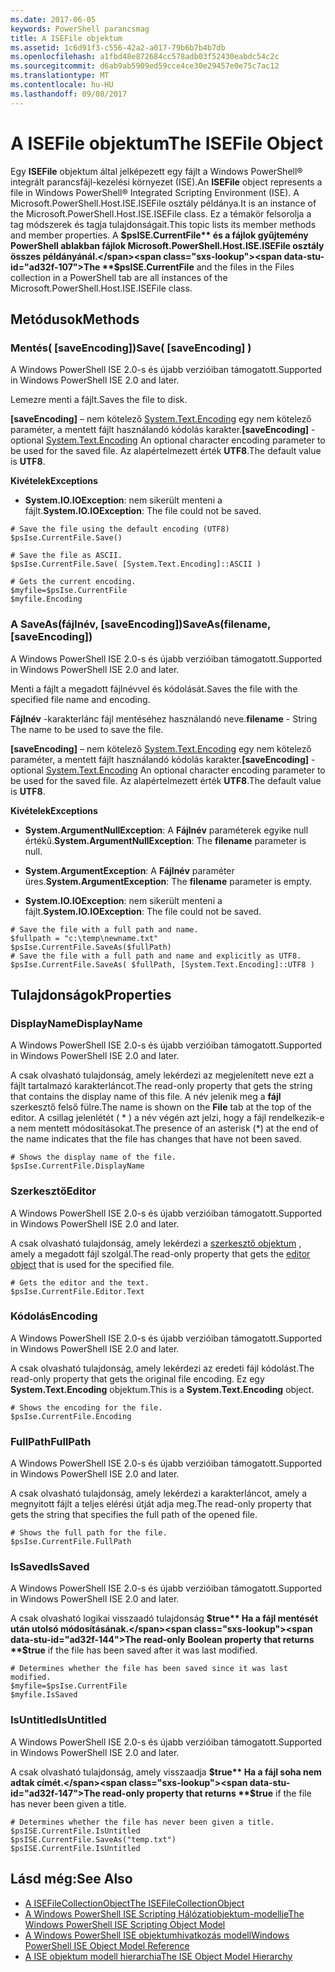 ```yaml
---
ms.date: 2017-06-05
keywords: PowerShell parancsmag
title: A ISEFile objektum
ms.assetid: 1c6d91f3-c556-42a2-a017-79b6b7b4b7db
ms.openlocfilehash: a1fbd48e872684cc578adb03f52430eabdc54c2c
ms.sourcegitcommit: d6ab9ab5909ed59cce4ce30e29457e0e75c7ac12
ms.translationtype: MT
ms.contentlocale: hu-HU
ms.lasthandoff: 09/08/2017
---
```

# <a name="the-isefile-object"></a><span data-ttu-id="ad32f-103">A ISEFile objektum</span><span class="sxs-lookup"><span data-stu-id="ad32f-103">The ISEFile Object</span></span>
  <span data-ttu-id="ad32f-104">Egy **ISEFile** objektum által jelképezett egy fájlt a Windows PowerShell® integrált parancsfájl-kezelési környezet (ISE).</span><span class="sxs-lookup"><span data-stu-id="ad32f-104">An **ISEFile** object represents a file in Windows PowerShell® Integrated Scripting Environment (ISE).</span></span> <span data-ttu-id="ad32f-105">A Microsoft.PowerShell.Host.ISE.ISEFile osztály példánya.</span><span class="sxs-lookup"><span data-stu-id="ad32f-105">It is an instance of the Microsoft.PowerShell.Host.ISE.ISEFile class.</span></span> <span data-ttu-id="ad32f-106">Ez a témakör felsorolja a tag módszerek és tagja tulajdonságait.</span><span class="sxs-lookup"><span data-stu-id="ad32f-106">This topic lists its member methods and member properties.</span></span> <span data-ttu-id="ad32f-107">A **$psISE.CurrentFile** és a fájlok gyűjtemény PowerShell ablakban fájlok Microsoft.PowerShell.Host.ISE.ISEFile osztály összes példányánál.</span><span class="sxs-lookup"><span data-stu-id="ad32f-107">The **$psISE.CurrentFile** and the files in the Files collection in a PowerShell tab are all instances of the Microsoft.PowerShell.Host.ISE.ISEFile class.</span></span>

## <a name="methods"></a><span data-ttu-id="ad32f-108">Metódusok</span><span class="sxs-lookup"><span data-stu-id="ad32f-108">Methods</span></span>

### <a name="save-saveencoding-"></a><span data-ttu-id="ad32f-109">Mentés\( \[saveEncoding\]\)</span><span class="sxs-lookup"><span data-stu-id="ad32f-109">Save\( \[saveEncoding\] \)</span></span>
  <span data-ttu-id="ad32f-110">A Windows PowerShell ISE 2.0-s és újabb verzióiban támogatott.</span><span class="sxs-lookup"><span data-stu-id="ad32f-110">Supported in Windows PowerShell ISE 2.0 and later.</span></span> 

 <span data-ttu-id="ad32f-111">Lemezre menti a fájlt.</span><span class="sxs-lookup"><span data-stu-id="ad32f-111">Saves the file to disk.</span></span>

 <span data-ttu-id="ad32f-112">**\[saveEncoding\]**  – nem kötelező [System.Text.Encoding](http://msdn.microsoft.com/library/system.text.encoding.aspx) egy nem kötelező paraméter, a mentett fájlt használandó kódolás karakter.</span><span class="sxs-lookup"><span data-stu-id="ad32f-112">**\[saveEncoding\]** - optional [System.Text.Encoding](http://msdn.microsoft.com/library/system.text.encoding.aspx) An optional character encoding parameter to be used for the saved file.</span></span> <span data-ttu-id="ad32f-113">Az alapértelmezett érték **UTF8**.</span><span class="sxs-lookup"><span data-stu-id="ad32f-113">The default value is **UTF8**.</span></span>

 <span data-ttu-id="ad32f-114">**Kivételek**</span><span class="sxs-lookup"><span data-stu-id="ad32f-114">**Exceptions**</span></span>
 -   <span data-ttu-id="ad32f-115">**System.IO.IOException**: nem sikerült menteni a fájlt.</span><span class="sxs-lookup"><span data-stu-id="ad32f-115">**System.IO.IOException**: The file could not be saved.</span></span>

```
# Save the file using the default encoding (UTF8)
$psIse.CurrentFile.Save()

# Save the file as ASCII.
$psIse.CurrentFile.Save( [System.Text.Encoding]::ASCII )

# Gets the current encoding.
$myfile=$psIse.CurrentFile
$myfile.Encoding

```

### <a name="saveasfilename-saveencoding"></a><span data-ttu-id="ad32f-116">A SaveAs\(fájlnév, \[saveEncoding\]\)</span><span class="sxs-lookup"><span data-stu-id="ad32f-116">SaveAs\(filename, \[saveEncoding\]\)</span></span>
  <span data-ttu-id="ad32f-117">A Windows PowerShell ISE 2.0-s és újabb verzióiban támogatott.</span><span class="sxs-lookup"><span data-stu-id="ad32f-117">Supported in Windows PowerShell ISE 2.0 and later.</span></span> 

 <span data-ttu-id="ad32f-118">Menti a fájlt a megadott fájlnévvel és kódolását.</span><span class="sxs-lookup"><span data-stu-id="ad32f-118">Saves the file with the specified file name and encoding.</span></span>

 <span data-ttu-id="ad32f-119">**Fájlnév** -karakterlánc fájl mentéséhez használandó neve.</span><span class="sxs-lookup"><span data-stu-id="ad32f-119">**filename** - String The name to be used to save the file.</span></span>

 <span data-ttu-id="ad32f-120">**\[saveEncoding\]**  – nem kötelező [System.Text.Encoding](http://msdn.microsoft.com/library/system.text.encoding.aspx) egy nem kötelező paraméter, a mentett fájlt használandó kódolás karakter.</span><span class="sxs-lookup"><span data-stu-id="ad32f-120">**\[saveEncoding\]** - optional [System.Text.Encoding](http://msdn.microsoft.com/library/system.text.encoding.aspx) An optional character encoding parameter to be used for the saved file.</span></span> <span data-ttu-id="ad32f-121">Az alapértelmezett érték **UTF8**.</span><span class="sxs-lookup"><span data-stu-id="ad32f-121">The default value is **UTF8**.</span></span>

 <span data-ttu-id="ad32f-122">**Kivételek**</span><span class="sxs-lookup"><span data-stu-id="ad32f-122">**Exceptions**</span></span>
 -   <span data-ttu-id="ad32f-123">**System.ArgumentNullException**: A **Fájlnév** paraméterek egyike null értékű.</span><span class="sxs-lookup"><span data-stu-id="ad32f-123">**System.ArgumentNullException**: The **filename** parameter is null.</span></span>

- <span data-ttu-id="ad32f-124">**System.ArgumentException**: A **Fájlnév** paraméter üres.</span><span class="sxs-lookup"><span data-stu-id="ad32f-124">**System.ArgumentException**: The **filename** parameter is empty.</span></span>

- <span data-ttu-id="ad32f-125">**System.IO.IOException**: nem sikerült menteni a fájlt.</span><span class="sxs-lookup"><span data-stu-id="ad32f-125">**System.IO.IOException**: The file could not be saved.</span></span>

```
# Save the file with a full path and name. 
$fullpath = "c:\temp\newname.txt"
$psIse.CurrentFile.SaveAs($fullPath) 
# Save the file with a full path and name and explicitly as UTF8. 
$psIse.CurrentFile.SaveAs( $fullPath, [System.Text.Encoding]::UTF8 )

```

## <a name="properties"></a><span data-ttu-id="ad32f-126">Tulajdonságok</span><span class="sxs-lookup"><span data-stu-id="ad32f-126">Properties</span></span>

### <a name="displayname"></a><span data-ttu-id="ad32f-127">DisplayName</span><span class="sxs-lookup"><span data-stu-id="ad32f-127">DisplayName</span></span>
  <span data-ttu-id="ad32f-128">A Windows PowerShell ISE 2.0-s és újabb verzióiban támogatott.</span><span class="sxs-lookup"><span data-stu-id="ad32f-128">Supported in Windows PowerShell ISE 2.0 and later.</span></span>

 <span data-ttu-id="ad32f-129">A csak olvasható tulajdonság, amely lekérdezi az megjelenített neve ezt a fájlt tartalmazó karakterláncot.</span><span class="sxs-lookup"><span data-stu-id="ad32f-129">The read-only property that gets the string that contains the display name of this file.</span></span> <span data-ttu-id="ad32f-130">A név jelenik meg a **fájl** szerkesztő felső fülre.</span><span class="sxs-lookup"><span data-stu-id="ad32f-130">The name is shown on the **File** tab at the top of the editor.</span></span> <span data-ttu-id="ad32f-131">A csillag jelenlétét \( \* \) a név végén azt jelzi, hogy a fájl rendelkezik-e a nem mentett módosításokat.</span><span class="sxs-lookup"><span data-stu-id="ad32f-131">The presence of an asterisk \(\*\) at the end of the name indicates that the file has changes that have not been saved.</span></span>

```
# Shows the display name of the file.
$psIse.CurrentFile.DisplayName

```

### <a name="editor"></a><span data-ttu-id="ad32f-132">Szerkesztő</span><span class="sxs-lookup"><span data-stu-id="ad32f-132">Editor</span></span>
  <span data-ttu-id="ad32f-133">A Windows PowerShell ISE 2.0-s és újabb verzióiban támogatott.</span><span class="sxs-lookup"><span data-stu-id="ad32f-133">Supported in Windows PowerShell ISE 2.0 and later.</span></span> 

 <span data-ttu-id="ad32f-134">A csak olvasható tulajdonság, amely lekérdezi a [szerkesztő objektum](The-ISEEditor-Object.md) , amely a megadott fájl szolgál.</span><span class="sxs-lookup"><span data-stu-id="ad32f-134">The read-only property that gets the [editor object](The-ISEEditor-Object.md) that is used for the specified file.</span></span>

```
# Gets the editor and the text.
$psIse.CurrentFile.Editor.Text

```

### <a name="encoding"></a><span data-ttu-id="ad32f-135">Kódolás</span><span class="sxs-lookup"><span data-stu-id="ad32f-135">Encoding</span></span>
  <span data-ttu-id="ad32f-136">A Windows PowerShell ISE 2.0-s és újabb verzióiban támogatott.</span><span class="sxs-lookup"><span data-stu-id="ad32f-136">Supported in Windows PowerShell ISE 2.0 and later.</span></span> 

 <span data-ttu-id="ad32f-137">A csak olvasható tulajdonság, amely lekérdezi az eredeti fájl kódolást.</span><span class="sxs-lookup"><span data-stu-id="ad32f-137">The read-only property that gets the original file encoding.</span></span> <span data-ttu-id="ad32f-138">Ez egy **System.Text.Encoding** objektum.</span><span class="sxs-lookup"><span data-stu-id="ad32f-138">This is a **System.Text.Encoding** object.</span></span>

```
# Shows the encoding for the file. 
$psIse.CurrentFile.Encoding

```

### <a name="fullpath"></a><span data-ttu-id="ad32f-139">FullPath</span><span class="sxs-lookup"><span data-stu-id="ad32f-139">FullPath</span></span>
  <span data-ttu-id="ad32f-140">A Windows PowerShell ISE 2.0-s és újabb verzióiban támogatott.</span><span class="sxs-lookup"><span data-stu-id="ad32f-140">Supported in Windows PowerShell ISE 2.0 and later.</span></span> 

 <span data-ttu-id="ad32f-141">A csak olvasható tulajdonság, amely lekérdezi a karakterláncot, amely a megnyitott fájlt a teljes elérési útját adja meg.</span><span class="sxs-lookup"><span data-stu-id="ad32f-141">The read-only property that gets the string that specifies the full path of the opened file.</span></span>

```
# Shows the full path for the file. 
$psIse.CurrentFile.FullPath

```

### <a name="issaved"></a><span data-ttu-id="ad32f-142">IsSaved</span><span class="sxs-lookup"><span data-stu-id="ad32f-142">IsSaved</span></span>
  <span data-ttu-id="ad32f-143">A Windows PowerShell ISE 2.0-s és újabb verzióiban támogatott.</span><span class="sxs-lookup"><span data-stu-id="ad32f-143">Supported in Windows PowerShell ISE 2.0 and later.</span></span> 

 <span data-ttu-id="ad32f-144">A csak olvasható logikai visszaadó tulajdonság **$true** Ha a fájl mentését után utolsó módosításának.</span><span class="sxs-lookup"><span data-stu-id="ad32f-144">The read-only Boolean property that returns **$true** if the file has been saved after it was last modified.</span></span>

```
# Determines whether the file has been saved since it was last modified.
$myfile=$psIse.CurrentFile
$myfile.IsSaved

```

### <a name="isuntitled"></a><span data-ttu-id="ad32f-145">IsUntitled</span><span class="sxs-lookup"><span data-stu-id="ad32f-145">IsUntitled</span></span>
  <span data-ttu-id="ad32f-146">A Windows PowerShell ISE 2.0-s és újabb verzióiban támogatott.</span><span class="sxs-lookup"><span data-stu-id="ad32f-146">Supported in Windows PowerShell ISE 2.0 and later.</span></span> 

 <span data-ttu-id="ad32f-147">A csak olvasható tulajdonság, amely visszaadja **$true** Ha a fájl soha nem adtak címét.</span><span class="sxs-lookup"><span data-stu-id="ad32f-147">The read-only property that returns **$true** if the file has never been given a title.</span></span>

```
# Determines whether the file has never been given a title.
$psISE.CurrentFile.IsUntitled
$psISE.CurrentFile.SaveAs("temp.txt")
$psISE.CurrentFile.IsUntitled

```

## <a name="see-also"></a><span data-ttu-id="ad32f-148">Lásd még:</span><span class="sxs-lookup"><span data-stu-id="ad32f-148">See Also</span></span>
- [<span data-ttu-id="ad32f-149">A ISEFileCollectionObject</span><span class="sxs-lookup"><span data-stu-id="ad32f-149">The ISEFileCollectionObject</span></span>](The-ISEFileCollection-Object.md) 
- [<span data-ttu-id="ad32f-150">A Windows PowerShell ISE Scripting Hálózatiobjektum-modellje</span><span class="sxs-lookup"><span data-stu-id="ad32f-150">The Windows PowerShell ISE Scripting Object Model</span></span>](The-Windows-PowerShell-ISE-Scripting-Object-Model.md) 
- [<span data-ttu-id="ad32f-151">A Windows PowerShell ISE objektumhivatkozás modell</span><span class="sxs-lookup"><span data-stu-id="ad32f-151">Windows PowerShell ISE Object Model Reference</span></span>](Windows-PowerShell-ISE-Object-Model-Reference.md)
- [<span data-ttu-id="ad32f-152">A ISE objektum modell hierarchia</span><span class="sxs-lookup"><span data-stu-id="ad32f-152">The ISE Object Model Hierarchy</span></span>](The-ISE-Object-Model-Hierarchy.md)
